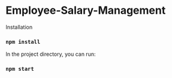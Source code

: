 # Employee-Salary-Management

Installation

### `npm install`

In the project directory, you can run:

### `npm start`

